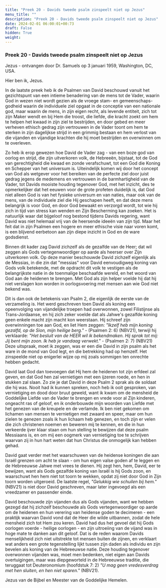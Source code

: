 ```yaml
---
title: "Preek 20 - Davids tweede psalm zinspeelt niet op Jezus"
menu_title: ""
description: "Preek 20 - Davids tweede psalm zinspeelt niet op Jezus"
date: 2024-02-01 06:00:01+00:73
draft: False
hidden: True
weight:
---
```

### Preek 20 - Davids tweede psalm zinspeelt niet op Jezus

Jezus - ontvangen door Dr. Samuels op 3 januari 1959, Washington, DC, USA.

Hier ben ik, Jezus.

In de laatste preek heb ik de Psalmen van David beschouwd vanuit het gezichtspunt van een intieme benadering van de mens tot de Vader, waarin God in wezen niet wordt gezien als de vroege stam- en gemeenschaps-godheid waarin de individuele ziel opgaat in de conceptie van een nationale god, maar waarin de mens, in zijn eigen recht, als levende entiteit, zich tot zijn Maker wendt en bij Hem die troost, die liefde, die kracht zoekt om hem te helpen het kwaad in zijn ziel te bestrijden, en door gebed en meer verheven ethisch gedrag zijn vertrouwen in de Vader toont om hem te sterken in zijn dagelijkse strijd in een grimmig bestaan en hem verlost van die vijanden en vijandige krachten die hij moet bestrijden en overwinnen om te overleven.

Zo heb ik erop gewezen hoe David de Vader zag - van een boze god van oorlog en strijd, die zijn uitverkoren volk, de Hebreeën, bijstaat, tot de God van gerechtigheid die kwaad en zonde verafschuwt, tot een God die Koning en Schepper van het universum is. Uiteindelijk komen wij door het concept van God als wetgever voor het bereiken van de perfecte ziel door juist gedrag jegens de medemens en vertrouwen in de barmhartigheid van de Vader, tot Davids mooiste houding tegenover God, met het inzicht, des te opmerkelijker dat het eeuwen voor de grote profeten duidelijk is, dat God niet alleen God is van het fysieke universum en van naties, maar ook van de mens, van de individuele ziel die Hij geschapen heeft, en dat deze mens belangrijk is voor God, en door God bewaakt en verzorgd wordt, tot wie hij zich in tijd van stress kan wenden en Zijn Bescherming kan zoeken. Het is natuurlijk waar dat bijgeloof nog bestond tijdens Davids regering, want David was niet helemaal vrij van de heersende ideeën van zijn tijd. Maar het feit dat in zijn Psalmen een hogere en meer ethische visie naar voren komt, is een blijvend eerbetoon aan zijn diepe inzicht in God en de ware godsdienst.

Binnen dit kader zag David zichzelf als de gezalfde van de Heer; dat wil zeggen als Gods vertegenwoordiger op aarde als heerser over Zijn uitverkoren volk. Op deze manier beschouwde David zichzelf eigenlijk als de Messias, in die zin dat "messias" voor David eenvoudigweg koning van Gods volk betekende, met de opdracht dit volk te vestigen als de belangrijkste natie in de toenmalige beschaafde wereld, en het woord van God aan de heidenen te brengen. Met God als zijn helper voelde hij dat hij niet verslagen kon worden in oorlogsvoering met mensen aan wie God niet bekend was.

Dit is dan ook de betekenis van Psalm 2, die eigenlijk de eerste van de verzameling is. Het werd geschreven toen David als koning een opeenvolging van vijandelijke troepen had overwonnen, zowel Filistijnse als Trans-Jordaanse, en hij zich zeker voelde dat als Jahwe's gezalfde koning geen enkele macht zijn macht kon weerstaan. Hij schreef zijn overwinningen toe aan God, en liet Hem zeggen: *"Ikzelf heb mijn koning gezalfd, op de Sion, mijn heilige berg."* - (Psalmen 2: 6) (NBV21), terwijl hij verklaarde: *"Het besluit van de HEER wil ik bekendmaken. Hij sprak tot mij: Jij bent mijn zoon. Ik heb je vandaag verwekt."* - (Psalmen 2: 7) (NBV21) Deze uitspraak, moet ik zeggen, was er een die David in zijn psalm als het ware in de mond van God legt, en die betrekking had op hemzelf. Het zinspeelde niet op enigerlei wijze op mij zoals sommigen ten onrechte hebben gedacht.

David laat God dan toevoegen dat Hij hem de heidenen tot zijn erfdeel zal geven, en dat God hen zal vernietigen met een ijzeren roede, en hen in stukken zal slaan. Zo zie je dat David in deze Psalm 2 sprak als de soldaat die hij was. Nooit had ik kunnen spreken, noch heb ik ooit gesproken, van vernietiging en dood door bruut geweld, want ik kwam om de mensheid de Goddelijke Liefde van de Vader te brengen en vrede voor al Zijn kinderen, ongeacht ras of geloof, en ik onderbouwde mijn woorden van Liefde met het genezen van de kreupele en de verlamde. Ik ben niet gekomen om lichamen van mensen te vernietigen met zwaard en speer, maar om hun zielen te genezen zoals ik hun lichaam heb genezen, en toch zijn er velen die zich christenen noemen en beweren mij te kennen, en die in hun verkeerde ijver klaar staan om hun stelling te bewijzen dat deze psalm Messiaans is, en om mij een oogmerk van vernietiging toe te schrijven waarvan zij in hun hart weten dat hun Christus die onmogelijk kan hebben gehad.

David gaat verder met het waarschuwen van de heidense koningen die aan Israël grenzen om acht te slaan - om hun eigen valse goden af te leggen en de Hebreeuwse Jahwe met vrees te dienen. Hij zegt hen, hem, David, eer te bewijzen, want als Gods gezalfde koning van Israël is hij Gods zoon, en waarschuwt hen hem niet tot toorn te wekken, opdat zij niet door God in Zijn toorn worden uitgeroeid. De laatste regel, *"Gelukkig wie schuilen bij hem."* (NBV21) is niet door David geschreven, maar later ingevoegd als een vreedzamer en passender einde.

David beschouwde zijn vijanden dus als Gods vijanden, want we hebben gezegd dat hij zichzelf beschouwde als Gods vertegenwoordiger op aarde om de heidenen en hun verering van heidense goden te decimeren - een praktijk waarvan David vond dat de Heer die wilde uitbannen, zodat de hele mensheid zich tot Hem zou keren. David had dus het gevoel dat hij Gods oorlogen voerde - heilige oorlogen - en zijn uitroeiing van de vijand was in hoge mate te danken aan dit geloof. Dat is de reden waarom Davids menselijkheid zich niet uitstrekte tot mensen buiten de zijnen, en verklaart wat anders een grote tegenstelling lijkt tussen zijn daden als individu en zijn bevelen als koning van de Hebreeuwse natie. Deze houding tegenover overwonnen vijanden was, moet men bedenken, niet eigen aan Davids overtuigingen, maar was diepgeworteld in de Hebreeuwse traditie, die teruggaat tot Deuteronomium (hoofdstuk 7: 2) *"U mag geen vredesverdrag met hen sluiten, en hen niet sparen."* (NBV21).

Jezus van de Bijbel en Meester van de Goddelijke Hemelen.
